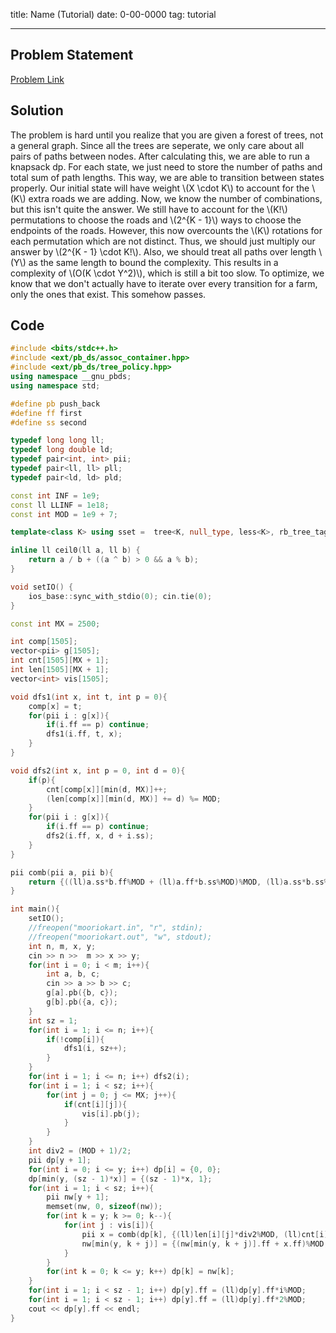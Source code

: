 title: Name (Tutorial)
date: 0-00-0000
tag: tutorial

---

## Problem Statement

[Problem Link](http://www.usaco.org/index.php?page=viewproblem2&cpid=925)

## Solution

The problem is hard until you realize that you are given a forest of trees, not a general graph. Since all the trees are seperate, we only care about all pairs of paths between nodes. After calculating this, we are able to run a knapsack dp. For each state, we just need to store the number of paths and total sum of path lengths. This way, we are able to transition between states properly. Our initial state will have weight \\(X \\cdot K\\) to account for the \\(K\\) extra roads we are adding. Now, we know the number of combinations, but this isn't quite the answer. We still have to account for the \\(K!\\) permutations to choose the roads and \\(2^{K - 1}\\) ways to choose the endpoints of the roads. However, this now overcounts the \\(K\\) rotations for each permutation which are not distinct. Thus, we should just multiply our answer by \\(2^{K - 1} \\cdot K!\\). Also, we should treat all paths over length \\(Y\\) as the same length to bound the complexity. This results in a complexity of \\(O(K \\cdot Y^2)\\), which is still a bit too slow. To optimize, we know that we don't actually have to iterate over every transition for a farm, only the ones that exist. This somehow passes.

## Code

```c++
#include <bits/stdc++.h>
#include <ext/pb_ds/assoc_container.hpp>
#include <ext/pb_ds/tree_policy.hpp>
using namespace __gnu_pbds;
using namespace std;

#define pb push_back
#define ff first
#define ss second

typedef long long ll;
typedef long double ld;
typedef pair<int, int> pii;
typedef pair<ll, ll> pll;
typedef pair<ld, ld> pld;

const int INF = 1e9;
const ll LLINF = 1e18;
const int MOD = 1e9 + 7;

template<class K> using sset =  tree<K, null_type, less<K>, rb_tree_tag, tree_order_statistics_node_update>;

inline ll ceil0(ll a, ll b) {
	return a / b + ((a ^ b) > 0 && a % b);
}

void setIO() {
	ios_base::sync_with_stdio(0); cin.tie(0);
}

const int MX = 2500;

int comp[1505];
vector<pii> g[1505];
int cnt[1505][MX + 1];
int len[1505][MX + 1];
vector<int> vis[1505];

void dfs1(int x, int t, int p = 0){
	comp[x] = t;
	for(pii i : g[x]){
		if(i.ff == p) continue;
		dfs1(i.ff, t, x);
	}
}

void dfs2(int x, int p = 0, int d = 0){
	if(p){
		cnt[comp[x]][min(d, MX)]++;
		(len[comp[x]][min(d, MX)] += d) %= MOD;
	}
	for(pii i : g[x]){
		if(i.ff == p) continue;
		dfs2(i.ff, x, d + i.ss);
	}
}

pii comb(pii a, pii b){
	return {((ll)a.ss*b.ff%MOD + (ll)a.ff*b.ss%MOD)%MOD, (ll)a.ss*b.ss%MOD};
}

int main(){
	setIO();	
	//freopen("mooriokart.in", "r", stdin);
	//freopen("mooriokart.out", "w", stdout);
	int n, m, x, y;	
	cin >> n >>  m >> x >> y;
	for(int i = 0; i < m; i++){
		int a, b, c;
		cin >> a >> b >> c;
		g[a].pb({b, c});
		g[b].pb({a, c});
	}
	int sz = 1;
	for(int i = 1; i <= n; i++){
		if(!comp[i]){
			dfs1(i, sz++);
		}
	}
	for(int i = 1; i <= n; i++) dfs2(i);
	for(int i = 1; i < sz; i++){
		for(int j = 0; j <= MX; j++){
			if(cnt[i][j]){
				vis[i].pb(j);
			}
		}
	}
	int div2 = (MOD + 1)/2;
	pii dp[y + 1];
	for(int i = 0; i <= y; i++) dp[i] = {0, 0};
	dp[min(y, (sz - 1)*x)] = {(sz - 1)*x, 1};
	for(int i = 1; i < sz; i++){
		pii nw[y + 1];
		memset(nw, 0, sizeof(nw));
		for(int k = y; k >= 0; k--){
			for(int j : vis[i]){
				pii x = comb(dp[k], {(ll)len[i][j]*div2%MOD, (ll)cnt[i][j]*div2%MOD});
				nw[min(y, k + j)] = {(nw[min(y, k + j)].ff + x.ff)%MOD, (nw[min(y, k + j)].ss + x.ss)%MOD};
			}
		}
		for(int k = 0; k <= y; k++) dp[k] = nw[k];
	}
	for(int i = 1; i < sz - 1; i++) dp[y].ff = (ll)dp[y].ff*i%MOD;
	for(int i = 1; i < sz - 1; i++) dp[y].ff = (ll)dp[y].ff*2%MOD;
	cout << dp[y].ff << endl;
}
```
